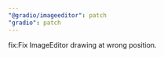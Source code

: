 ```yaml
---
"@gradio/imageeditor": patch
"gradio": patch
---
```


fix:Fix ImageEditor drawing at wrong position.
